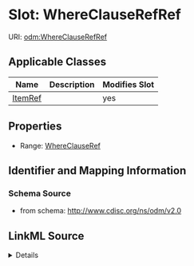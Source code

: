 # Slot: WhereClauseRefRef

URI: [odm:WhereClauseRefRef](http://www.cdisc.org/ns/odm/v2.0/WhereClauseRefRef)



<!-- no inheritance hierarchy -->




## Applicable Classes

| Name | Description | Modifies Slot |
| --- | --- | --- |
[ItemRef](ItemRef.md) |  |  yes  |







## Properties

* Range: [WhereClauseRef](WhereClauseRef.md)





## Identifier and Mapping Information







### Schema Source


* from schema: http://www.cdisc.org/ns/odm/v2.0




## LinkML Source

<details>
```yaml
name: WhereClauseRefRef
from_schema: http://www.cdisc.org/ns/odm/v2.0
rank: 1000
alias: WhereClauseRefRef
domain_of:
- ItemRef
range: WhereClauseRef

```
</details>